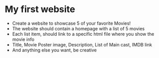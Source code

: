 # My first website

- Create a website to showcase 5 of your favorite Movies!
- The website should contain a homepage with a list of 5 movies
- Each list item, should link to a specific html file where you show the movie info
- Title, Movie Poster image, Description, List of Main cast, IMDB link
- And anything else you want, be creative
